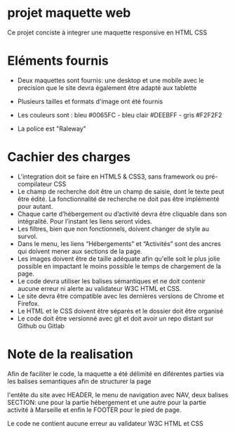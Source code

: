 # projet maquette web

Ce projet conciste à integrer une maquette responsive en HTML CSS

# Eléments fournis

* Deux maquettes sont fournis: une desktop et une mobile avec le precision que le site devra également être adapté aux tablette

* Plusieurs tailles et formats d'image ont été fournis

* Les couleurs sont : bleu #0065FC - bleu clair #DEEBFF - gris #F2F2F2

* La police est "Raleway"

# Cachier des charges

* L'integration doit se faire en HTML5 & CSS3, sans framework ou pré-compilateur CSS
* Le champ de recherche doit être un champ de saisie, dont le texte peut être édité. La fonctionnalité de recherche ne doit pas être implémenté pour autant.
* Chaque carte d’hébergement ou d’activité devra être cliquable dans son intégralité. Pour l’instant les liens seront vides.
* Les filtres, bien que non fonctionnels, doivent changer de style au survol.
* Dans le menu, les liens “Hébergements” et “Activités” sont des ancres qui doivent mener aux sections de la page.
* Les images doivent être de taille adéquate afin qu'elle soit le plus jolie possible en impactant le moins possible le temps de chargement de la page.
* Le code devra utiliser les balises sémantiques et ne doit contenir aucune erreur ni alerte au validateur W3C HTML et CSS.
* Le site devra être compatible avec les dernières versions de Chrome et Firefox.
* Le HTML et le CSS doivent être séparés et le dossier doit être organisé
* Le code doit être versionné avec git et doit avoir un repo distant sur Github ou Gitlab

# Note de la realisation

Afin de faciliter le code, la maquette a été délimité en diférentes parties via les balises semantiques afin de structurer la page

l'entête du site avec HEADER, le menu de navigation  avec NAV, deux balises SECTION: une pour la partie hébergement et une autre pour la partie activité à Marseille et enfin le FOOTER pour le pied de page.

Le code ne contient aucune erreur au validateur W3C HTML et CSS